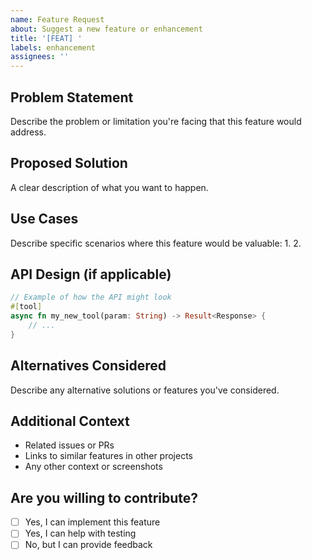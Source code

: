 ```yaml
---
name: Feature Request
about: Suggest a new feature or enhancement
title: '[FEAT] '
labels: enhancement
assignees: ''
---
```


## Problem Statement
Describe the problem or limitation you're facing that this feature would address.

## Proposed Solution
A clear description of what you want to happen.

## Use Cases
Describe specific scenarios where this feature would be valuable:
1. 
2. 

## API Design (if applicable)
```rust
// Example of how the API might look
#[tool]
async fn my_new_tool(param: String) -> Result<Response> {
    // ...
}
```

## Alternatives Considered
Describe any alternative solutions or features you've considered.

## Additional Context
- Related issues or PRs
- Links to similar features in other projects
- Any other context or screenshots

## Are you willing to contribute?
- [ ] Yes, I can implement this feature
- [ ] Yes, I can help with testing
- [ ] No, but I can provide feedback